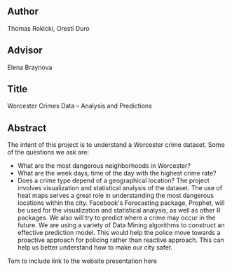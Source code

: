 ## Author
Thomas Rokicki, Oresti Duro

## Advisor
Elena Braynova

## Title
Worcester Crimes Data – Analysis and Predictions

## Abstract
The intent of this project is to understand a Worcester crime dataset. Some of the questions we ask are: 
- What are the most dangerous neighborhoods in Worcester? 
- What are the week days, time of the day with the highest crime rate? 
- Does a crime type depend of a geographical location? 
The project involves visualization and statistical analysis of the dataset. The use of heat maps serves a great role in understanding the most dangerous locations within the city. Facebook's Forecasting package, Prophet, will be used for the visualization and statistical analysis, as well as other R packages. We also will try to predict where a crime may occur in the future. We are using a variety of Data Mining algorithms to construct an effective prediction model. This would help the police move towards a proactive approach for policing rather than reactive approach. This can help us better understand how to make our city safer.




Tom to include link to the website presentation here